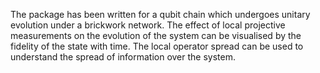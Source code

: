 The package has been written for a qubit chain which undergoes unitary evolution under a brickwork network. The effect of local projective measurements on the evolution of the system can be visualised by the fidelity of the state with time. 
The local operator spread can be used to understand the spread of information over the system.
